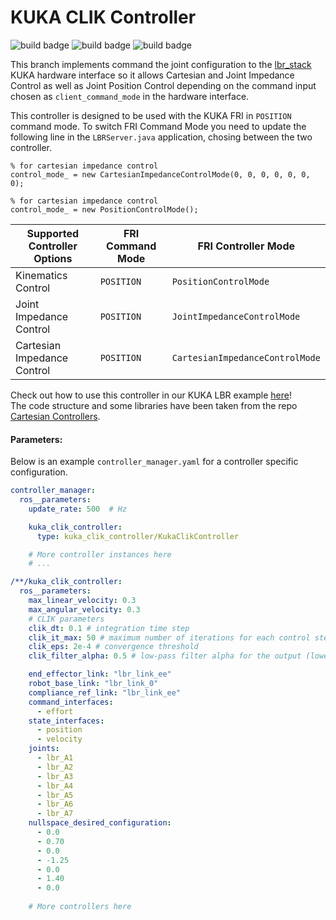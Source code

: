 # KUKA CLIK Controller
![build badge](https://github.com/lucabeber/effort_controller/actions/workflows/humble.yml/badge.svg)
![build badge](https://github.com/lucabeber/effort_controller/actions/workflows/jazzy.yml/badge.svg)
![build badge](https://github.com/lucabeber/effort_controller/actions/workflows/rolling.yml/badge.svg)


This branch implements command the joint configuration to the [lbr_stack](https://github.com/idra-lab/lbr_fri_ros2_stack) KUKA hardware interface so it allows Cartesian and Joint Impedance Control as well as Joint Position Control depending on the command input chosen as `client_command_mode` in the hardware interface.

This controller is designed to be used with the KUKA FRI in `POSITION` command mode. To switch FRI Command Mode you need to update the following line in the `LBRServer.java` application, chosing between the two controller.
```
% for cartesian impedance control
control_mode_ = new CartesianImpedanceControlMode(0, 0, 0, 0, 0, 0, 0);
```
```
% for cartesian impedance control
control_mode_ = new PositionControlMode();
```

|Supported Controller Options| FRI Command Mode   | FRI Controller Mode            |
|----------------------------|--------------------|--------------------------------|
|Kinematics Control          |`POSITION`          | `PositionControlMode`          |
|Joint Impedance Control     |`POSITION`          | `JointImpedanceControlMode`    |
|Cartesian Impedance Control |`POSITION`          | `CartesianImpedanceControlMode`|

Check out how to use this controller in our KUKA LBR example [here](https://github.com/idra-lab/kuka_impedance)!  
The code structure and some libraries have been taken from the repo [Cartesian Controllers](https://github.com/fzi-forschungszentrum-informatik/cartesian_controllers).


#### Parameters:
Below is an example `controller_manager.yaml` for a controller specific configuration.

```yaml
controller_manager:
  ros__parameters:
    update_rate: 500  # Hz

    kuka_clik_controller:
      type: kuka_clik_controller/KukaClikController

    # More controller instances here
    # ...

/**/kuka_clik_controller:
  ros__parameters:
    max_linear_velocity: 0.3
    max_angular_velocity: 0.3
    # CLIK parameters
    clik_dt: 0.1 # integration time step
    clik_it_max: 50 # maximum number of iterations for each control step
    clik_eps: 2e-4 # convergence threshold
    clik_filter_alpha: 0.5 # low-pass filter alpha for the output (lower it to avoid motor noise) 

    end_effector_link: "lbr_link_ee"
    robot_base_link: "lbr_link_0"
    compliance_ref_link: "lbr_link_ee"
    command_interfaces:
      - effort
    state_interfaces:
      - position
      - velocity
    joints:
      - lbr_A1
      - lbr_A2
      - lbr_A3
      - lbr_A4
      - lbr_A5
      - lbr_A6
      - lbr_A7
    nullspace_desired_configuration:
      - 0.0
      - 0.70
      - 0.0
      - -1.25
      - 0.0
      - 1.40
      - 0.0
    
    # More controllers here
```
